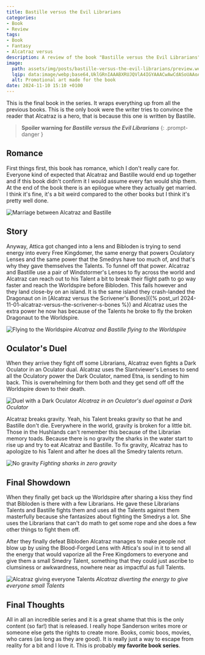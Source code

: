 ```yaml
---
title: Bastille versus the Evil Librarians
categories:
- Book
- Review
tags:
- Book
- Fantasy
- Alcatraz versus
description: A review of the book "Bastille versus the Evil Librarians"
image:
  path: assets/img/posts/bastille-versus-the-evil-librarians/preview.webp
  lqip: data:image/webp;base64,UklGRnIAAABXRUJQVlA4IGYAAACwAwCdASoUAAoAPzmEuVOvKKWisAgB4CcJQBadAt2XfGhWJTkNYAD8gaMDZCKYmdYrCW9geKoUKAIXPcAz/zsvrmOg80mCB2+2VLWqAEzFaSv1Qgg8Thb+Z+rTqzvxmh7125eI2AA=
  alt: Promotional art made for the book
date: 2024-11-10 15:10 +0100
---
```

This is the final book in the series. It wraps everything up from all the previous books. This is the only book were the writer tries to convince the reader that Alcatraz is a hero, that is because this one is written by Bastille.

> **Spoiler warning for *Bastille versus the Evil Librarians***
{: .prompt-danger }

## Romance

First things first, this book has romance, which I don't really care for. Everyone kind of expected that Alcatraz and Bastille would end up together and if this book didn't confirm it I would assume every fan would ship them. At the end of the book there is an epilogue where they actually get married. I think it's fine, it's a bit weird compared to the other books but I think it's pretty well done.

![Marriage between Alcatraz and Bastille](/assets/img/posts/bastille-versus-the-evil-librarians/marriage.jpg)

## Story

Anyway, Attica got changed into a lens and Bibloden is trying to send energy into every Free Kingdomer, the same energy that powers Oculatory Lenses and the same power that the Smedrys have too much of, and that's why they gave themselves the Talents. To funnel off that power. Alcatraz and Bastille use a pair of Windstormer's Lenses to fly across the world and Alcatraz can reach out to his Talent a bit to break their flight path to go way faster and reach the Worldspire before Bibloden. This fails however and they land close-by on an island. It is the same island they crash-landed the Dragonaut on in [Alcatraz versus the Scrivener's Bones]({% post_url 2024-11-01-alcatraz-versus-the-scrivener-s-bones %}) and Alcatraz uses the extra power he now has because of the Talents he broke to fly the broken Dragonaut to the Worldspire.

![Flying to the Worldspire](/assets/img/posts/bastille-versus-the-evil-librarians/flying.jpg)
_Alcatraz and Bastille flying to the Worldspire_

## Oculator's Duel

When they arrive they fight off some Librarians, Alcatraz even fights a Dark Oculator in an Oculator dual. Alcatraz uses the Slantviewer's Lenses to send all the Oculatory power the Dark Oculator, named Etna, is sending to him back. This is overwhelming for them both and they get send off off the Worldspire down to their death.

![Duel with a Dark Oculator](/assets/img/posts/bastille-versus-the-evil-librarians/duel.jpg)
_Alcatraz in an Oculator's duel against a Dark Oculator_

Alcatraz breaks gravity. Yeah, his Talent breaks gravity so that he and Bastille don't die. Everywhere in the world, gravity is broken for a little bit. Those in the Hushlands can't remember this because of the Librarian memory toads. Because there is no gravity the sharks in the water start to rise up and try to eat Alcatraz and Bastille. To fix gravity, Alcatraz has to apologize to his Talent and after he does all the Smedry talents return.

![No gravity](/assets/img/posts/bastille-versus-the-evil-librarians/no_gravity.jpg)
_Fighting sharks in zero gravity_

## Final Showdown

When they finally get back up the Worldspire after sharing a kiss they find that Bibloden is there with a few Librarians. He gave these Librarians Talents and Bastille fights them and uses all the Talents against them masterfully because she fantasizes about fighting the Smedrys a lot. She uses the Librarians that can't do math to get some rope and she does a few other things to fight them off.

After they finally defeat Bibloden Alcatraz manages to make people not blow up by using the Blood-Forged Lens with Attica's soul in it to send all the energy that would vaporize all the Free Kingdomers to everyone and give them a small Smedry Talent, something that they could just ascribe to clumsiness or awkwardness, nowhere near as impactful as full Talents.

![Alcatraz giving everyone Talents](/assets/img/posts/bastille-versus-the-evil-librarians/fixing_things.jpg)
_Alcatraz diverting the energy to give everyone small Talents_

## Final Thoughts

All in all an incredible series and it is a great shame that this is the only content (so far!) that is released. I really hope Sanderson writes more or someone else gets the rights to create more. Books, comic boos, movies, who cares (as long as they are good). It is really just a way to escape from reality for a bit and I love it. This is probably **my favorite book series**.
